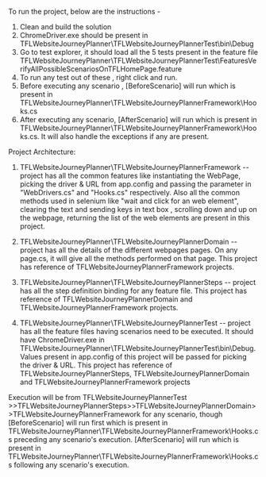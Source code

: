 To run the project, below are the instructions -
1. Clean and build the solution
2. ChromeDriver.exe should be present in  TFLWebsiteJourneyPlanner\TFLWebsiteJourneyPlannerTest\bin\Debug
3. Go to test explorer, it should load all the 5 tests present in the feature file TFLWebsiteJourneyPlanner\TFLWebsiteJourneyPlannerTest\FeaturesVerifyAllPossibleScenariosOnTFLHomePage.feature
4. To run any test out of these , right click and run.
5. Before executing any scenario , [BeforeScenario] will run which is present in TFLWebsiteJourneyPlanner\TFLWebsiteJourneyPlannerFramework\Hooks.cs
6. After executing any scenario, [AfterScenario] will run which is present in TFLWebsiteJourneyPlanner\TFLWebsiteJourneyPlannerFramework\Hooks.cs. It will also handle the exceptions if any are present.


Project Architecture:
1. TFLWebsiteJourneyPlanner\TFLWebsiteJourneyPlannerFramework -- project has all the common features like instantiating the WebPage, picking the driver & URL from app.config and passing the parameter in "WebDrivers.cs" and "Hooks.cs" respectively. Also all the common methods used in selenium like "wait and click for an web element", clearing the text and sending keys in text box , scrolling down and up on the webpage, returning the list of the web elements are present in this project.
 
2. TFLWebsiteJourneyPlanner\TFLWebsiteJourneyPlannerDomain --project has all the details of the different webpages pages. On any page.cs, it will give all the methods performed on that page. This project has reference of TFLWebsiteJourneyPlannerFramework projects.

3. TFLWebsiteJourneyPlanner\TFLWebsiteJourneyPlannerSteps -- project has all the step definition binding for any feature file. This project has reference of TFLWebsiteJourneyPlannerDomain and TFLWebsiteJourneyPlannerFramework projects.

4. TFLWebsiteJourneyPlanner\TFLWebsiteJourneyPlannerTest -- project has all the feature files having scenarios need to be executed. It should have ChromeDriver.exe in  TFLWebsiteJourneyPlanner\TFLWebsiteJourneyPlannerTest\bin\Debug. Values present in app.config of this project will be passed for picking the driver & URL. This project has reference of TFLWebsiteJourneyPlannerSteps, TFLWebsiteJourneyPlannerDomain and TFLWebsiteJourneyPlannerFramework projects 

Execution will be from TFLWebsiteJourneyPlannerTest >>TFLWebsiteJourneyPlannerSteps>>TFLWebsiteJourneyPlannerDomain>>TFLWebsiteJourneyPlannerFramework for any scenario, though [BeforeScenario] will run first which is present in TFLWebsiteJourneyPlanner\TFLWebsiteJourneyPlannerFramework\Hooks.cs preceding any scenario's execution. [AfterScenario] will run which is present in TFLWebsiteJourneyPlanner\TFLWebsiteJourneyPlannerFramework\Hooks.cs following any scenario's execution.   

